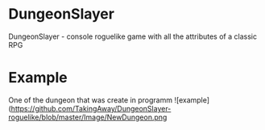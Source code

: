 # DungeonSlayer
DungeonSlayer - console roguelike game with all the attributes of a classic RPG

# Example
One of the dungeon that was create in programm
![example](https://github.com/TakingAway/DungeonSlayer-roguelike/blob/master/Image/NewDungeon.png
